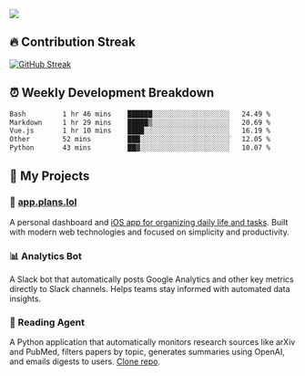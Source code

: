 ![](http://github-profile-summary-cards.vercel.app/api/cards/profile-details?username=sivori&theme=nightowl)

## 🔥 Contribution Streak
[![GitHub Streak](https://github-readme-streak-stats-murex-one.vercel.app?user=sivori&theme=nightowl&hide_border=true&card_width=700&card_height=200&ring=EBE011&fire=EB9B1B)](https://git.io/streak-stats)

## ⏰ Weekly Development Breakdown
<!--START_SECTION:waka-->

```txt
Bash         1 hr 46 mins    ██████░░░░░░░░░░░░░░░░░░░   24.49 %
Markdown     1 hr 29 mins    █████▒░░░░░░░░░░░░░░░░░░░   20.69 %
Vue.js       1 hr 10 mins    ████░░░░░░░░░░░░░░░░░░░░░   16.19 %
Other        52 mins         ███░░░░░░░░░░░░░░░░░░░░░░   12.05 %
Python       43 mins         ██▓░░░░░░░░░░░░░░░░░░░░░░   10.07 %
```

<!--END_SECTION:waka-->

## 🚀 My Projects

### 📱 [app.plans.lol](https://app.plans.lol)
A personal dashboard and [iOS app for organizing daily life and tasks](https://apps.apple.com/us/app/plans-lol/id6703607762). Built with modern web technologies and focused on simplicity and productivity.

### 📊 Analytics Bot
A Slack bot that automatically posts Google Analytics and other key metrics directly to Slack channels. Helps teams stay informed with automated data insights.

### 🤖 Reading Agent

A Python application that automatically monitors research sources like arXiv and PubMed, filters papers by topic, generates summaries using OpenAI, and emails digests to users. [Clone repo]([https://github.com/mentarch/reading-agent).

